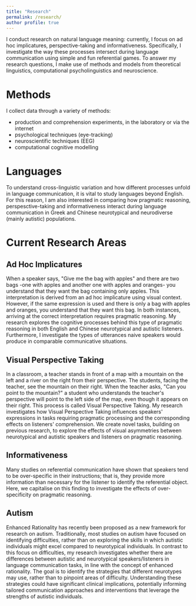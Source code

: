 ```yaml
---
title: "Research"
permalink: /research/
author profile: true
---
```


I conduct research on natural language meaning: currently, I focus on ad hoc implicatures, perspective-taking and informativeness. Specifically, I investigate the way these processes intersect during language communication using simple and fun referential games. To answer my research questions, I make use of methods and models from theoretical linguistics, computational psycholinguistics and neuroscience.

# Methods

I collect data through a variety of methods:

- production and comprehension experiments, in the laboratory or via the internet
- psychological techniques (eye-tracking)
- neuroscientific techniques (EEG)
- computational cognitive modelling

# Languages

To understand cross-linguistic variation and how different processes unfold in language communication, it is vital to study languages beyond English. For this reason, I am also interested in comparing how pragmatic reasoning, perspesctive-taking and informativeness interact during language communication in Greek and Chinese neurotypical and neurodiverse (mainly autistic) populations.

# Current Research Areas

## Ad Hoc Implicatures

When a speaker says, "Give me the bag with apples" and there are two bags -one with apples and another one with apples and oranges- you understand that they want the bag containing only apples. This interpretation is derived from an ad hoc implicature using visual context. However, if the same expression is used and there is only a bag with apples and oranges, you understand that they want this bag. In both instances, arriving at the correct interpretation requires pragmatic reasoning. My research explores the cognitive processes behind this type of pragmatic reasoning in both English and Chinese neurotypical and autistic listeners. Furthermore, I investigate the types of utterances naive speakers would produce in comparable communicative situations.

## Visual Perspective Taking

In a classroom, a teacher stands in front of a map with a mountain on the left and a river on the right from their perspective. The students, facing the teacher, see the mountain on their right. When the teacher asks, "Can you point to the mountain?" a student who understands the teacher's perspective will point to the left side of the map, even though it appears on their right. This process is called Visual Perspective Taking. My research investigates how Visual Perspective Taking influences speakers' expressions in tasks requiring pragmatic processing and the corresponding effects on listeners' comprehension. We create novel tasks, building on previous research, to explore the effects of visual asymmetries between neurotypical and autistic speakers and listeners on pragmatic reasoning.

## Informativeness

Many studies on referential communication have shown that speakers tend to be over-specific in their instructions; that is, they provide more information than necessary for the listener to identify the referential object. Here, we capitalise on this finding to investigate the effects of over-specificity on pragmatic reasoning.

## Autism

Enhanced Rationality has recently been proposed as a new framework for research on autism. Traditionally, most studies on autism have focused on identifying difficulties, rather than on exploring the skills in which autistic individuals might excel compared to neurotypical individuals. In contrast to this focus on difficulties, my research investigates whether there are differences between autistic and neurotypical speakers/listeners in language communication tasks, in line with the concept of enhanced rationality. The goal is to identify the strategies that different neurotypes may use, rather than to pinpoint areas of difficulty. Understanding these strategies could have significant clinical implications, potentially informing tailored communication approaches and interventions that leverage the strengths of autistic individuals.
